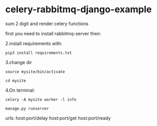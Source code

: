 # celery-rabbitmq-django-example

sum 2 digit and render celery functions

first you need to install rabbitmq-server then:

2.install requirements with:

    pip3 install requirements.txt
    

3.change dir 

    source mysite/bin/activate
    
    cd mysite
    
    
4.On terminal:

    celery -A mysite worker -l info
    
    manage.py runserver
  
  
  urls:
  host:port/delay
  host:port/get
  host:port/ready

